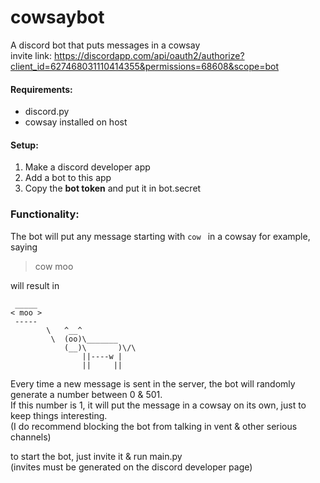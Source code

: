# cowsaybot
A discord bot that puts messages in a cowsay  
invite link: https://discordapp.com/api/oauth2/authorize?client_id=627468031110414355&permissions=68608&scope=bot

#### Requirements:
- discord.py
- cowsay installed on host

#### Setup:
1. Make a discord developer app
2. Add a bot to this app
3. Copy the **bot token** and put it in bot.secret

### Functionality:
The bot will put any message starting with `cow ` in a cowsay
for example, saying 
>cow moo

will result in
```
 _____
< moo >
 -----
        \   ^__^
         \  (oo)\_______
            (__)\       )\/\
                ||----w |
                ||     ||
```
Every time a new message is sent in the server, the bot will randomly generate a number between 0 & 501.  
If this number is 1, it will put the message in a cowsay on its own, just to keep things interesting.  
(I do recommend blocking the bot from talking in vent & other serious channels)


to start the bot, just invite it & run main.py  
(invites must be generated on the discord developer page)
